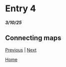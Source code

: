 # Entry 4
##### 3/10/25

## Connecting maps


[Previous](entry03.md) | [Next](entry05.md)

[Home](../README.md)
